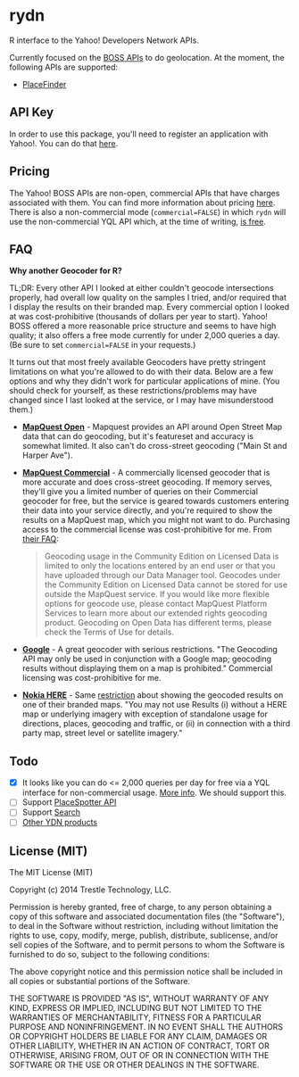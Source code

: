 # rydn

R interface to the Yahoo! Developers Network APIs.

Currently focused on the [BOSS APIs](https://developer.yahoo.com/boss/) to do geolocation. At the moment, the following APIs are supported:

 - [PlaceFinder](https://developer.yahoo.com/boss/placefinder/)

## API Key

In order to use this package, you'll need to register an application with Yahoo!. You can do that [here](https://developer.apps.yahoo.com/dashboard/createKey.html?api=boss).

## Pricing

The Yahoo! BOSS APIs are non-open, commercial APIs that have charges associated with them. You can find more information about pricing [here](https://info.yahoo.com/legal/us/yahoo/boss/pricing/). There is also a non-commercial mode (`commercial=FALSE`) in which `rydn` will use the non-commercial YQL API which, at the time of writing, [is free](https://developer.yahoo.com/boss/geo/docs/free_YQL.html).

## FAQ

**Why another Geocoder for R?**

TL;DR: Every other API I looked at either couldn't geocode intersections properly, had overall low quality on the samples I tried, and/or required that I display the results on their branded map. Every commercial option I looked at was cost-prohibitive (thousands of dollars per year to start). Yahoo! BOSS offered a more reasonable price structure and seems to have high quality; it also offers a free mode currently for under 2,000 queries a day. (Be sure to set `commercial=FALSE` in your requests.)

It turns out that most freely available Geocoders have pretty stringent limitations on what you're allowed to do with their data. Below are a few options and why they didn't work for particular applications of mine. (You should check for yourself, as these restrictions/problems may have changed since I last looked at the service, or I may have misunderstood them.)

 - [**MapQuest Open**](http://developer.mapquest.com/web/products/open/geocoding-service) - Mapquest provides an API around Open Street Map data that can do geocoding, but it's featureset and accuracy is somewhat limited. It also can't do cross-street geocoding ("Main St and Harper Ave").
 - [**MapQuest Commercial**](http://developer.mapquest.com/web/products/open/geocoding-service) - A commercially licensed geocoder that is more accurate and does cross-street geocoding. If memory serves, they'll give you a limited number of queries on their Commercial geocoder for free, but the service is geared towards customers entering their data into your service directly, and you're required to show the results on a MapQuest map, which you might not want to do. Purchasing access to the commercial license was cost-prohibitive for me. From [their FAQ](http://developer.mapquest.com/web/tools/getting-started/platform/dev-faq):
 
    > Geocoding usage in the Community Edition on Licensed Data is limited to only the locations entered by an end user or that you have uploaded through our Data Manager tool. Geocodes under the Community Edition on Licensed Data cannot be stored for use outside the MapQuest service. If you would like more flexible options for geocode use, please contact MapQuest Platform Services to learn more about our extended rights geocoding product. Geocoding on Open Data has different terms, please check the Terms of Use for details.

 - [**Google**](https://developers.google.com/maps/documentation/geocoding/) - A great geocoder with serious restrictions. "The Geocoding API may only be used in conjunction with a Google map; geocoding results without displaying them on a map is prohibited." Commercial licensing was cost-prohibitive for me.
 
 - [**Nokia HERE**](https://developer.here.com/) - Same [restriction](https://developer.here.com/terms-conditions-base) about showing the geocoded results on one of their branded maps. "You may not use Results (i) without a HERE map or underlying imagery with exception of standalone usage for directions, places, geocoding and traffic, or (ii) in connection with a third party map, street level or satellite imagery."

## Todo

  - [x] It looks like you can do <= 2,000 queries per day for free via a YQL interface for non-commercial usage. [More info](https://developer.yahoo.com/boss/geo/docs/free_YQL.html#table_pf). We should support this.
  - [ ] Support [PlaceSpotter API](https://developer.yahoo.com/boss/placespotter/)
  - [ ] Support [Search](https://developer.yahoo.com/boss/search/)
  - [ ] [Other YDN products](https://developer.yahoo.com/everything.html)

## License (MIT)

The MIT License (MIT)

Copyright (c) 2014 Trestle Technology, LLC.

Permission is hereby granted, free of charge, to any person obtaining a copy of
this software and associated documentation files (the "Software"), to deal in
the Software without restriction, including without limitation the rights to
use, copy, modify, merge, publish, distribute, sublicense, and/or sell copies of
the Software, and to permit persons to whom the Software is furnished to do so,
subject to the following conditions:

The above copyright notice and this permission notice shall be included in all
copies or substantial portions of the Software.

THE SOFTWARE IS PROVIDED "AS IS", WITHOUT WARRANTY OF ANY KIND, EXPRESS OR
IMPLIED, INCLUDING BUT NOT LIMITED TO THE WARRANTIES OF MERCHANTABILITY, FITNESS
FOR A PARTICULAR PURPOSE AND NONINFRINGEMENT. IN NO EVENT SHALL THE AUTHORS OR
COPYRIGHT HOLDERS BE LIABLE FOR ANY CLAIM, DAMAGES OR OTHER LIABILITY, WHETHER
IN AN ACTION OF CONTRACT, TORT OR OTHERWISE, ARISING FROM, OUT OF OR IN
CONNECTION WITH THE SOFTWARE OR THE USE OR OTHER DEALINGS IN THE SOFTWARE.
